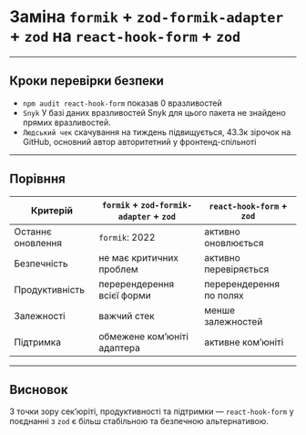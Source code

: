 # Заміна `formik` + `zod-formik-adapter` + `zod` на `react-hook-form` + `zod`

---

## Кроки перевірки безпеки

* `npm audit react-hook-form` показав 0 вразливостей
* `Snyk` У базі даних вразливостей Snyk для цього пакета не знайдено прямих вразливостей.
* `Людський чек` скачування на тиждень підвищується, 43.3к зірочок на GitHub, основний автор авторитетний у фронтенд-спільноті


---

## Порівння

| Критерій             | `formik` + `zod-formik-adapter` + `zod` | `react-hook-form` + `zod` |
| -------------------- | ------------------------------- | ------------------------- |
| Останнє оновлення | `formik`: 2022                  | активно оновлюється       |
| Безпечність       | не має критичних проблем        | активно перевіряється     |
| Продуктивність    | перерендерення всієї форми      | перерендерення по полях   |
| Залежності        | важчий стек                     | менше залежностей         |
| Підтримка         | обмежене комʼюніті адаптера     | активне комʼюніті         |

---

## Висновок

З точки зору секʼюріті, продуктивності та підтримки — `react-hook-form` у поєднанні з `zod` є більш стабільною та безпечною альтернативою.

